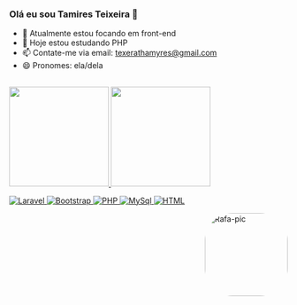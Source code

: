 ### Olá eu sou Tamires Teixeira 👋

- 🔭 Atualmente estou focando em front-end 
- 🌱 Hoje estou estudando PHP 
- 📫 Contate-me via email: texerathamyres@gmail.com
- 😄 Pronomes: ela/dela 

##

<div align="left">
  <a href="https://github.com/tataifmg">
  <img height="180em" src="https://github-readme-stats.vercel.app/api?username=tataifmg&show_icons=true&theme=midnight-purple&include_all_commits=true&count_private=true"/>
  <img height="180em" src="https://github-readme-stats.vercel.app/api/top-langs/?username=tataifmg&layout=compact&langs_count=16&theme=midnight-purple"/>
</div>
  
  ![Laravel](https://img.shields.io/badge/Laravel-FF2D20?style=for-the-badge&logo=laravel&logoColor=white)
   ![Bootstrap](https://img.shields.io/badge/Bootstrap-563D7C?style=for-the-badge&logo=bootstrap&logoColor=white)
   ![PHP](https://img.shields.io/badge/PHP-777BB4?style=for-the-badge&logo=php&logoColor=white)
   ![MySql](https://img.shields.io/badge/MySQL-005C84?style=for-the-badge&logo=mysql&logoColor=white)
   ![HTML](https://img.shields.io/badge/HTML5-E34F26?style=for-the-badge&logo=html5&logoColor=white)
          
  <img align="right" alt="Rafa-pic" height="150" style="border-radius:50px;" src="https://media.discordapp.net/attachments/639956127056134178/890373478988013628/Publicacoes_Instagram_1_1.png?width=676&height=676">


##
